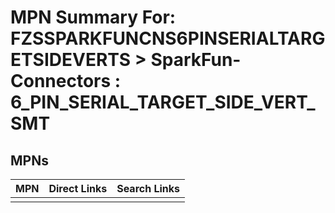 



# MPN Summary For: FZSSPARKFUNCNS6PINSERIALTARGETSIDEVERTS > SparkFun-Connectors : 6_PIN_SERIAL_TARGET_SIDE_VERT_SMT

## MPNs
  

|MPN|Direct Links|Search Links|
| :--- | :--- | :--- |
||||
